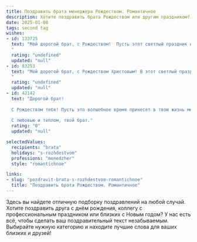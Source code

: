 ```yaml
---
title: Поздравить брата менеджера Рождеством. Романтичное
description: Хотите поздравить брата Рождеством или другим праздником? Наш ИИ создаст незабываемое поздравление, а вы обязательно выделитесь среди других.  
date: 2025-01-08
tags: second tag
wishes:
- id: 133725
  text: "Мой дорогой брат, с Рождеством!  Пусть этот светлый праздник наполнит твою жизнь чудом, любовью и волшебством, как заснеженный зимний лес, полный таинственной красоты.  Пусть  твоя работа менеджера приносит тебе не только успех, но и истинное удовлетворение, а каждый день будет наполнен радостью и теплом.  Я бесконечно люблю тебя и желаю тебе самого прекрасного Рождества и всего самого наилучшего в Новом году!
  "
  rating: "undefined"
  updated: "null"
- id: 83253
  text: "Мой дорогой брат, с Рождеством Христовым! В этот светлый праздник, полный чудес и волшебства, хочу пожелать тебе, моему любимому менеджеру, не только профессиональных успехов, но и безграничного счастья, любви и тепла. Пусть твоя жизнь будет яркой и наполненной, как рождественская елка, а сердце – спокойным и радостным.  Пускай Рождество станет началом новой, прекрасной главы в твоей истории, полной незабываемых моментов и исполнения самых заветных желаний.  Целую тебя крепко и люблю!
  "
  rating: "undefined"
  updated: "null"
- id: 42142
  text: "Дорогой брат!
  
  С Рождеством тебя! Пусть это волшебное время принесет в твою жизнь много теплоты, света и радости. Желаю, чтобы каждый день был наполнен яркими моментами и вдохновением. Пусть все твои профессиональные мечты сбываются, а удача всегда сопровождает в делах.
  
  С любовью и теплом, твой брат."
  rating: "0"
  updated: "null"

selectedValues:
  recipients: "brata"
  holidays: "s-rozhdestvom"
  professions: "menedzher"
  style: "romantichnoe"

links:
- slug: "pozdravit-brata-s-rozhdestvom-romantichnoe"
  title: "Поздравить брата Рождеством. Романтичное"
---
```


Здесь вы найдете отличную подборку поздравлений на любой случай. 
Хотите поздравить друга с днём рождения, коллегу с профессиональным праздником или близких с Новым годом? У нас есть всё, чтобы сделать ваш поздравительный текст незабываемым. Выбирайте нужную категорию и находите лучшие слова для ваших близких и друзей!
